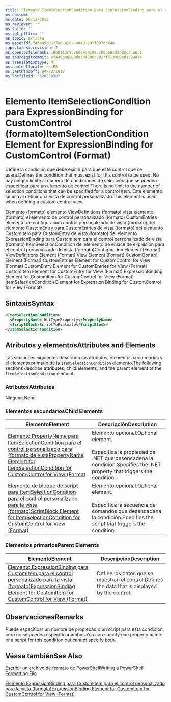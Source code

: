 ```yaml
---
title: Elemento ItemSelectionCondition para ExpressionBinding para el control personalizado (formato) | Microsoft Docs
ms.custom: ''
ms.date: 09/13/2016
ms.reviewer: ''
ms.suite: ''
ms.tgt_pltfrm: ''
ms.topic: article
ms.assetid: f4bea9d8-27ad-410e-ad48-287f807d3e4e
caps.latest.revision: 7
ms.openlocfilehash: 18b0113c9b7b0895a1093cb0b56cd2d02c74a6c1
ms.sourcegitcommit: e7445ba8203da304286c591ff513900ad1c244a4
ms.translationtype: MT
ms.contentlocale: es-ES
ms.lasthandoff: 04/23/2019
ms.locfileid: "62065838"
---
```

# <a name="itemselectioncondition-element-for-expressionbinding-for-customcontrol-format"></a><span data-ttu-id="77eb0-102">Elemento ItemSelectionCondition para ExpressionBinding for CustomControl (formato)</span><span class="sxs-lookup"><span data-stu-id="77eb0-102">ItemSelectionCondition Element for ExpressionBinding for CustomControl (Format)</span></span>

<span data-ttu-id="77eb0-103">Define la condición que debe existir para que este control que se usará.</span><span class="sxs-lookup"><span data-stu-id="77eb0-103">Defines the condition that must exist for this control to be used.</span></span> <span data-ttu-id="77eb0-104">No hay ningún límite al número de condiciones de selección que se pueden especificar para un elemento de control.</span><span class="sxs-lookup"><span data-stu-id="77eb0-104">There is no limit to the number of selection conditions that can be specified for a control item.</span></span> <span data-ttu-id="77eb0-105">Este elemento se usa al definir una vista de control personalizado.</span><span class="sxs-lookup"><span data-stu-id="77eb0-105">This element is used when defining a custom control view.</span></span>

<span data-ttu-id="77eb0-106">Elemento (formato) elemento ViewDefinitions (formato) vista elemento (formato) el elemento de control personalizado (formato) CustomEntries elemento de configuración control personalizado de vista (formato) del elemento CustomEntry para CustomEntries de vista (formato) del elemento CustomItem para CustomEntry de vista (formato) del elemento ExpressionBinding para CustomItem para el control personalizado de vista (formato) ItemSelectionCondition del elemento de enlace de expresión para el control personalizado de vista (formato)</span><span class="sxs-lookup"><span data-stu-id="77eb0-106">Configuration Element (Format) ViewDefinitions Element (Format) View Element (Format) CustomControl Element (Format) CustomEntries Element for CustomControl for View (Format) CustomEntry Element for CustomEntries for View (Format) CustomItem Element for CustomEntry for View (Format) ExpressionBinding Element for CustomItem for CustomControl for View (Format) ItemSelectionCondition Element for Expression Binding for CustomControl for View (Format)</span></span>

## <a name="syntax"></a><span data-ttu-id="77eb0-107">Sintaxis</span><span class="sxs-lookup"><span data-stu-id="77eb0-107">Syntax</span></span>

```xml
<ItemSelectionCondition>
  <PropertyName>.NetTypeProperty</PropertyName>
  <ScriptBlock>ScriptToEvaluate</ScriptBlock>
</ItemSelectionCondition>
```

## <a name="attributes-and-elements"></a><span data-ttu-id="77eb0-108">Atributos y elementos</span><span class="sxs-lookup"><span data-stu-id="77eb0-108">Attributes and Elements</span></span>

<span data-ttu-id="77eb0-109">Las secciones siguientes describen los atributos, elementos secundarios y el elemento primario de la `ItemSelectionCondition` elemento.</span><span class="sxs-lookup"><span data-stu-id="77eb0-109">The following sections describe attributes, child elements, and the parent element of the `ItemSelectionCondition` element.</span></span>

### <a name="attributes"></a><span data-ttu-id="77eb0-110">Atributos</span><span class="sxs-lookup"><span data-stu-id="77eb0-110">Attributes</span></span>

<span data-ttu-id="77eb0-111">Ninguna.</span><span class="sxs-lookup"><span data-stu-id="77eb0-111">None.</span></span>

### <a name="child-elements"></a><span data-ttu-id="77eb0-112">Elementos secundarios</span><span class="sxs-lookup"><span data-stu-id="77eb0-112">Child Elements</span></span>

|<span data-ttu-id="77eb0-113">Elemento</span><span class="sxs-lookup"><span data-stu-id="77eb0-113">Element</span></span>|<span data-ttu-id="77eb0-114">Descripción</span><span class="sxs-lookup"><span data-stu-id="77eb0-114">Description</span></span>|
|-------------|-----------------|
|[<span data-ttu-id="77eb0-115">Elemento PropertyName para ItemSelectionCondition para el control personalizado para (formato de vista</span><span class="sxs-lookup"><span data-stu-id="77eb0-115">PropertyName Element for ItemSelectionCondition for CustomControl for View (Format</span></span>](./propertyname-element-for-itemselectioncondition-for-customcontrol-for-view-format.md)|<span data-ttu-id="77eb0-116">Elemento opcional.</span><span class="sxs-lookup"><span data-stu-id="77eb0-116">Optional element.</span></span><br /><br /> <span data-ttu-id="77eb0-117">Especifica la propiedad de .NET que desencadena la condición.</span><span class="sxs-lookup"><span data-stu-id="77eb0-117">Specifies the .NET property that triggers the condition.</span></span>|
|[<span data-ttu-id="77eb0-118">Elemento de bloque de script para ItemSelectionCondition para el control personalizado para la vista (formato)</span><span class="sxs-lookup"><span data-stu-id="77eb0-118">ScriptBlock Element for ItemSelectionCondition for CustomControl for View (Format)</span></span>](./scriptblock-element-for-itemselectioncondition-for-customcontrol-for-view-format.md)|<span data-ttu-id="77eb0-119">Elemento opcional.</span><span class="sxs-lookup"><span data-stu-id="77eb0-119">Optional element.</span></span><br /><br /> <span data-ttu-id="77eb0-120">Especifica la secuencia de comandos que desencadena la condición.</span><span class="sxs-lookup"><span data-stu-id="77eb0-120">Specifies the script that triggers the condition.</span></span>|

### <a name="parent-elements"></a><span data-ttu-id="77eb0-121">Elementos primarios</span><span class="sxs-lookup"><span data-stu-id="77eb0-121">Parent Elements</span></span>

|<span data-ttu-id="77eb0-122">Elemento</span><span class="sxs-lookup"><span data-stu-id="77eb0-122">Element</span></span>|<span data-ttu-id="77eb0-123">Descripción</span><span class="sxs-lookup"><span data-stu-id="77eb0-123">Description</span></span>|
|-------------|-----------------|
|[<span data-ttu-id="77eb0-124">Elemento ExpressionBinding para CustomItem para el control personalizado para la vista (formato)</span><span class="sxs-lookup"><span data-stu-id="77eb0-124">ExpressionBinding Element for CustomItem for CustomControl for View (Format)</span></span>](./expressionbinding-element-for-customitem-for-customcontrol-for-view-format.md)|<span data-ttu-id="77eb0-125">Define los datos que se muestran el control.</span><span class="sxs-lookup"><span data-stu-id="77eb0-125">Defines the data that is displayed by the control.</span></span>|

## <a name="remarks"></a><span data-ttu-id="77eb0-126">Observaciones</span><span class="sxs-lookup"><span data-stu-id="77eb0-126">Remarks</span></span>

<span data-ttu-id="77eb0-127">Puede especificar un nombre de propiedad o un script para esta condición, pero no se pueden especificar ambos.</span><span class="sxs-lookup"><span data-stu-id="77eb0-127">You can specify one property name or a script for this condition but cannot specify both.</span></span>

## <a name="see-also"></a><span data-ttu-id="77eb0-128">Véase también</span><span class="sxs-lookup"><span data-stu-id="77eb0-128">See Also</span></span>

[<span data-ttu-id="77eb0-129">Escribir un archivo de formato de PowerShell</span><span class="sxs-lookup"><span data-stu-id="77eb0-129">Writing a PowerShell Formatting File</span></span>](./writing-a-powershell-formatting-file.md)

[<span data-ttu-id="77eb0-130">Elemento ExpressionBinding para CustomItem para el control personalizado para la vista (formato)</span><span class="sxs-lookup"><span data-stu-id="77eb0-130">ExpressionBinding Element for CustomItem for CustomControl for View (Format)</span></span>](./expressionbinding-element-for-customitem-for-customcontrol-for-view-format.md)
